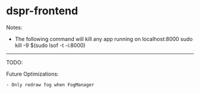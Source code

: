 # dspr-frontend

Notes:

- The following command will kill any app running on localhost:8000
        sudo kill -9 $(sudo lsof -t -i:8000)
        
        
--------

TODO:

Future Optimizations:

    - Only redraw fog when FogManager